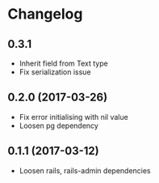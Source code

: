 # Changelog

## 0.3.1
- Inherit field from Text type
- Fix serialization issue

## 0.2.0 (2017-03-26)
- Fix error initialising with nil value
- Loosen pg dependency

## 0.1.1 (2017-03-12)
- Loosen rails, rails-admin dependencies
